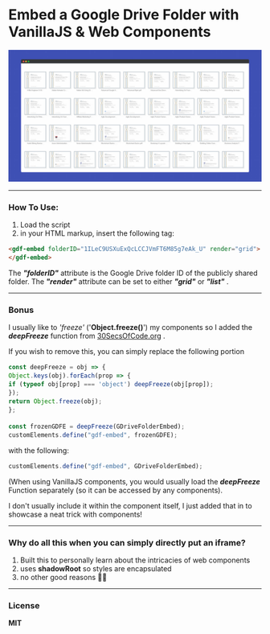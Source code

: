 ﻿# Embed a Google Drive Folder with VanillaJS & Web Components 

![## Example on CodePen](https://raw.githubusercontent.com/nassimspace/GDrive-Folder-Embed/main/screenshot.jpg)

---
### How To Use:
1. Load the script
2. in your HTML markup, insert the following tag:
```html
<gdf-embed folderID="1ILeC9USXuExQcLCCJVmFT6M85g7eAk_U" render="grid">
</gdf-embed>
``` 

The ***"folderID"*** attribute is the Google Drive folder ID of the publicly shared folder.
The ***"render"*** attribute can be set to either ***"grid"*** or ***"list"*** .

---
### Bonus
I usually like to *'freeze'* ('**Object.freeze()**') my components so I added the ***deepFreeze*** function from [30SecsOfCode.org](https://www.30secondsofcode.org/js/s/deep-freeze) .

If you wish to remove this, you can simply replace the following portion 
```js
const deepFreeze = obj => {
Object.keys(obj).forEach(prop => {
if (typeof obj[prop] === 'object') deepFreeze(obj[prop]);
});
return Object.freeze(obj);
};

const frozenGDFE = deepFreeze(GDriveFolderEmbed);
customElements.define("gdf-embed", frozenGDFE);
```

with the following:

```js
customElements.define("gdf-embed", GDriveFolderEmbed);
```

(When using VanillaJS components, you would usually load the ***deepFreeze*** Function separately (so it can be accessed by any components). 

I don't usually include it within the component itself, I just added that in to showcase a neat trick with components!

---
### Why do all this when you can simply directly put an iframe?
1. Built this to personally learn about the intricacies of web components
2. uses **shadowRoot** so styles are encapsulated
3. no other good reasons 🤷‍♂️
---
### License
**MIT**
